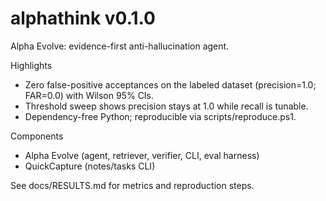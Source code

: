 # alphathink v0.1.0

Alpha Evolve: evidence-first anti-hallucination agent.

Highlights
- Zero false-positive acceptances on the labeled dataset (precision=1.0; FAR=0.0) with Wilson 95% CIs.
- Threshold sweep shows precision stays at 1.0 while recall is tunable.
- Dependency-free Python; reproducible via scripts/reproduce.ps1.

Components
- Alpha Evolve (agent, retriever, verifier, CLI, eval harness)
- QuickCapture (notes/tasks CLI)

See docs/RESULTS.md for metrics and reproduction steps.